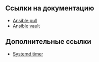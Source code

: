 ## Ссылки на документацию

- [Ansible pull](https://docs.ansible.com/ansible/latest/cli/ansible-pull.html)
- [Ansible vault](https://docs.ansible.com/ansible/latest/user_guide/vault.html#passing-vault-ids)

## Дополнительные ссылки

- [Systemd timer](https://www.freedesktop.org/software/systemd/man/systemd.timer.html)
